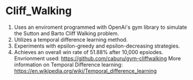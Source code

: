 # Cliff_Walking
1. Uses an enviroment programmed with OpenAi's gym library to simulate the Sutton and Barto Cliff Walking problem.
2. Utilizes a temporal difference learning method. 
3. Experiments with epsilon-greedy and epsilon-decreasing strategies.
4. Achieves an overall win rate of 51.88% after 10,000 epsiodes.
Envrionment used: https://github.com/caburu/gym-cliffwalking
More information on Temporal Difference learning: https://en.wikipedia.org/wiki/Temporal_difference_learning
